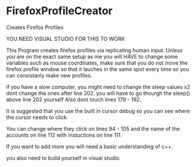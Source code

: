# FirefoxProfileCreator
Creates Firefox Profiles

YOU NEED VISUAL STUDIO FOR THIS TO WORK

This Program creates firefox profiles via replicating human input.
Unless you are on the exact same setup as me you will HAVE to change some variables such as mouse coordinates, make sure that you do not move the firefox profile window so that it lauches in the same spot every time so you can consistanly make new profiles.

if you have a slow computer, you might need to change the sleep values x2 dont change the ones after line 202. you will have to go thourgh the sleep() above line 202 yourself Also dont touch lines 179 - 192. 

It is suggested that you use the built in cursor debug so you can see where the cursor needs to click.

You can change where they click on lines 94 - 105 and the name of the accounts on line 112 with instuctions on line 111.

If you want to add more you will need a basic understanding of c++.

you also need to build yourself in visual studio.




